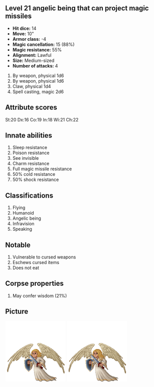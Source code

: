 ## Level 21 angelic being that can project magic missiles

- **Hit dice:** 14
- **Move:** 10"
- **Armor class:** -4
- **Magic cancellation:** 15 (88%)
- **Magic resistance:** 55%
- **Alignment:** Lawful
- **Size:** Medium-sized
- **Number of attacks:** 4
1. By weapon, physical 1d6
2. By weapon, physical 1d6
3. Claw, physical 1d4
4. Spell casting, magic 2d6

## Attribute scores

St:20 Dx:16 Co:19 In:18 Wi:21 Ch:22

## Innate abilities

1. Sleep resistance
2. Poison resistance
3. See invisible
4. Charm resistance
5. Full magic missile resistance
6. 50% cold resistance
7. 50% shock resistance

## Classifications

1. Flying
2. Humanoid
3. Angelic being
4. Infravision
5. Speaking

## Notable

1. Vulnerable to cursed weapons
2. Eschews cursed items
3. Does not eat

## Corpse properties

1. May confer wisdom (21%)

## Picture

![Angel](https://github.com/hyvanmielenpelit/GnollHackTileSet/blob/main/Monsters/angel/angel.png?raw=true) ![Angel](https://github.com/hyvanmielenpelit/GnollHackTileSet/blob/main/Monsters/angel/angel_female.png?raw=true)
